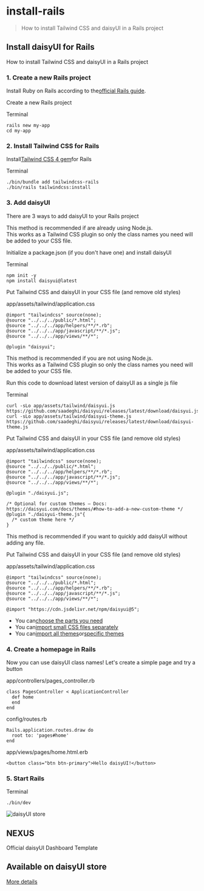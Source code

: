 # install-rails

> How to install Tailwind CSS and daisyUI in a Rails project



## Install daisyUI for Rails

How to install Tailwind CSS and daisyUI in a Rails project

### [](#1-create-a-new-rails-project)1\. Create a new Rails project

Install Ruby on Rails according to the[official Rails guide](https://guides.rubyonrails.org/getting_started.html).

Create a new Rails project

Terminal

```
rails new my-app
cd my-app
```

### [](#2-install-tailwind-css-for-rails)2\. Install Tailwind CSS for Rails

Install[Tailwind CSS 4 gem](https://github.com/rails/tailwindcss-rails)for Rails

Terminal

```
./bin/bundle add tailwindcss-rails
./bin/rails tailwindcss:install
```

### [](#3-add-daisyui)3\. Add daisyUI

There are 3 ways to add daisyUI to your Rails project

This method is recommended if are already using Node.js.  
This works as a Tailwind CSS plugin so only the class names you need will be added to your CSS file.

Initialize a package.json (if you don't have one) and install daisyUI

Terminal

```
npm init -y
npm install daisyui@latest
```

Put Tailwind CSS and daisyUI in your CSS file (and remove old styles)

app/assets/tailwind/application.css

```
@import "tailwindcss" source(none);
@source "../../../public/*.html";
@source "../../../app/helpers/**/*.rb";
@source "../../../app/javascript/**/*.js";
@source "../../../app/views/**/*";

@plugin "daisyui";
```

This method is recommended if you are not using Node.js.  
This works as a Tailwind CSS plugin so only the class names you need will be added to your CSS file.

Run this code to download latest version of daisyUI as a single js file

Terminal

```
curl -sLo app/assets/tailwind/daisyui.js https://github.com/saadeghi/daisyui/releases/latest/download/daisyui.js
curl -sLo app/assets/tailwind/daisyui-theme.js https://github.com/saadeghi/daisyui/releases/latest/download/daisyui-theme.js
```

Put Tailwind CSS and daisyUI in your CSS file (and remove old styles)

app/assets/tailwind/application.css

```
@import "tailwindcss" source(none);
@source "../../../public/*.html";
@source "../../../app/helpers/**/*.rb";
@source "../../../app/javascript/**/*.js";
@source "../../../app/views/**/*";

@plugin "./daisyui.js";

/* Optional for custom themes – Docs: https://daisyui.com/docs/themes/#how-to-add-a-new-custom-theme */
@plugin "./daisyui-theme.js"{
  /* custom theme here */
}
```

This method is recommended if you want to quickly add daisyUI without adding any file.

Put Tailwind CSS and daisyUI in your CSS file (and remove old styles)

app/assets/tailwind/application.css

```
@import "tailwindcss" source(none);
@source "../../../public/*.html";
@source "../../../app/helpers/**/*.rb";
@source "../../../app/javascript/**/*.js";
@source "../../../app/views/**/*";

@import "https://cdn.jsdelivr.net/npm/daisyui@5";
```

*   You can[choose the parts you need](/docs/cdn/)
*   You can[import small CSS files separately](https://cdn.jsdelivr.net/npm/daisyui@5/chunks.css)
*   You can[import all themes](https://cdn.jsdelivr.net/npm/daisyui@5/themes.css)or[specific themes](https://cdn.jsdelivr.net/npm/daisyui@5/theme/light.css)

### [](#4-create-a-homepage-in-rails)4\. Create a homepage in Rails

Now you can use daisyUI class names! Let's create a simple page and try a button

app/controllers/pages\_controller.rb

```
class PagesController < ApplicationController
  def home
  end
end
```

config/routes.rb

```
Rails.application.routes.draw do
  root to: 'pages#home'
end
```

app/views/pages/home.html.erb

```
<button class="btn btn-primary">Hello daisyUI!</button>
```

### [](#5-start-rails)5\. Start Rails

Terminal

```
./bin/dev
```

![daisyUI store](https://img.daisyui.com/images/store/nexus.webp)

## NEXUS  
Official daisyUI Dashboard Template

## Available on daisyUI store

[More details](/store)
